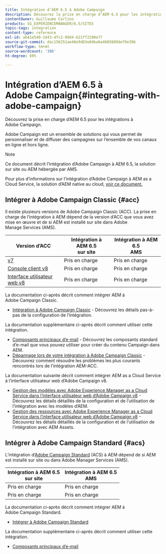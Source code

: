 ```yaml
---
title: Intégration d’AEM 6.5 à Adobe Campaign
description: Découvrez la prise en charge d’AEM 6.5 pour les intégrations à Adobe Campaign.
contentOwner: Guillaume Carlino
products: SG_EXPERIENCEMANAGER/6.5/SITES
topic-tags: integration
content-type: reference
exl-id: ab41e540-1d43-4fc2-99d4-621ff2290e77
source-git-commit: dac156251ae48e9d83e84ba6a4685689def9e396
workflow-type: tm+mt
source-wordcount: '386'
ht-degree: 69%

---
```



# Intégration d’AEM 6.5 à Adobe Campaign{#integrating-with-adobe-campaign}

Découvrez la prise en charge d’AEM 6.5 pour les intégrations à Adobe Campaign.

Adobe Campaign est un ensemble de solutions qui vous permet de personnaliser et de diffuser des campagnes sur l’ensemble de vos canaux en ligne et hors ligne.

>[!NOTE]
>
>Ce document décrit l’intégration d’Adobe Campaign à AEM 6.5, la solution sur site ou AEM hébergée par AMS.
>
>Pour plus d’informations sur l’intégration d’Adobe Campaign à AEM as a Cloud Service, la solution d’AEM native au cloud, [voir ce document.](https://experienceleague.adobe.com/docs/experience-manager-cloud-service/content/sites/integrations/campaign.html)

## Intégrer à Adobe Campaign Classic {#acc}

Il existe plusieurs versions de Adobe Campaign Classic (ACC). La prise en charge de l’intégration à AEM dépend de la version d’ACC que vous avez mise en œuvre et de si AEM est installé sur site dans Adobe Manage Services (AMS).

| Version d’ACC | Intégration à AEM 6.5 <br>sur site | Intégration à AEM 6.5<br>AMS |
|---|---|---|
| [v7](https://experienceleague.adobe.com/docs/campaign-classic.html?lang=fr) | Pris en charge | Pris en charge |
| [Console client v8](https://experienceleague.adobe.com/docs/campaign-v8.html?lang=fr) | Pris en charge | Pris en charge |
| [Interface utilisateur web v8](https://experienceleague.adobe.com/docs/campaign-web/v8/campaign-web-home.html) | Pris en charge | Pris en charge |

La documentation ci-après décrit comment intégrer AEM à Adobe Campaign Classic.

* [Intégration à Adobe Campaign Classic](/help/sites-administering/campaignonpremise.md) - Découvrez les détails pas-à-pas de la configuration de l’intégration.

La documentation supplémentaire ci-après décrit comment utiliser cette intégration.

* [Composants principaux d’e-mail](https://experienceleague.adobe.com/docs/experience-manager-core-components/using/email/introduction.html?lang=fr) - Découvrez les composants standard d’e-mail que vous pouvez utiliser pour créer du contenu Campaign dans AEM.
* [Dépannage lors de votre intégration à Adobe Campaign Classic](/help/sites-administering/troubleshooting-campaignintegration.md) - Découvrez comment résoudre les problèmes les plus courants rencontrés lors de l’intégration AEM-ACC.


La documentation suivante décrit comment intégrer AEM as a Cloud Service à l’interface utilisateur web d’Adobe Campaign v8.

* [Gestion des modèles avec Adobe Experience Manager as a Cloud Service dans l’interface utilisateur web d’Adobe Campaign v8](https://experienceleague.adobe.com/docs/campaign-web/v8/integrations/aem-content.html) - Découvrez les détails détaillés de la configuration et de l’utilisation de l’intégration avec les modèles d’AEM.
* [Gestion des ressources avec Adobe Experience Manager as a Cloud Service dans l’interface utilisateur web d’Adobe Campaign v8](https://experienceleague.adobe.com/docs/campaign-web/v8/integrations/aem-assets.html) - Découvrez les détails détaillés de la configuration et de l’utilisation de l’intégration avec AEM Assets.


## Intégrer à Adobe Campaign Standard {#acs}

L’intégration d’[Adobe Campaign Standard](https://experienceleague.adobe.com/docs/campaign-standard.html) (ACS) à AEM dépend de si AEM est installé sur site ou dans Adobe Manager Services (AMS).

| Intégration à AEM 6.5 <br>sur site | Intégration à AEM 6.5<br>AMS |
|---|---|
| Pris en charge | Pris en charge |
| Pris en charge | Pris en charge |

La documentation ci-après décrit comment intégrer AEM à Adobe Campaign Standard.

* [Intégrer à Adobe Campaign Standard](/help/sites-administering/campaignstandard.md)

La documentation supplémentaire ci-après décrit comment utiliser cette intégration.

* [Composants principaux d’e-mail](https://experienceleague.adobe.com/docs/experience-manager-core-components/using/email/introduction.html?lang=fr)
